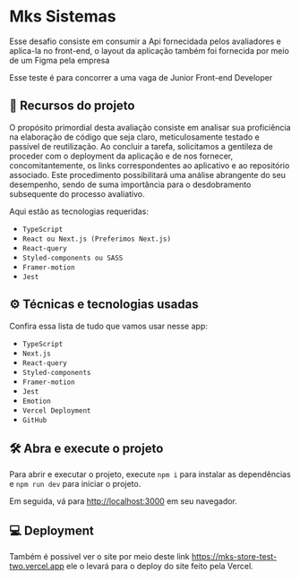 # Mks Sistemas

Esse desafio consiste em consumir a Api fornecidada pelos avaliadores e aplica-la no front-end, o layout da aplicação também foi fornecida por meio de um Figma pela empresa

Esse teste é para concorrer a uma vaga de Junior Front-end Developer

## 🔨 Recursos do projeto

O propósito primordial desta avaliação consiste em analisar sua proficiência na elaboração de código que seja claro, meticulosamente testado e passível de reutilização. Ao concluir a tarefa, solicitamos a gentileza de proceder com o deployment da aplicação e de nos fornecer, concomitantemente, os links correspondentes ao aplicativo e ao repositório associado. Este procedimento possibilitará uma análise abrangente do seu desempenho, sendo de suma importância para o desdobramento subsequente do processo avaliativo.

Aqui estão as tecnologias requeridas:

- `TypeScript`
- `React ou Next.js (Preferimos Next.js)`
- `React-query`
- `Styled-components ou SASS`
- `Framer-motion`
- `Jest`

## ⚙️ Técnicas e tecnologias usadas

Confira essa lista de tudo que vamos usar nesse app:

- `TypeScript`
- `Next.js`
- `React-query`
- `Styled-components`
- `Framer-motion`
- `Jest`
- `Emotion`
- `Vercel Deployment`
- `GitHub`

## 🛠️ Abra e execute o projeto

Para abrir e executar o projeto, execute `npm i` para instalar as dependências e `npm run dev` para iniciar o projeto.

Em seguida, vá para <a href="http://localhost:3000">http://localhost:3000</a> em seu navegador.

## 💻 Deployment

Também é possivel ver o site por meio deste link <a href="https://mks-store-test-two.vercel.app">https://mks-store-test-two.vercel.app</a> ele o levará para o deploy do site feito pela Vercel.
